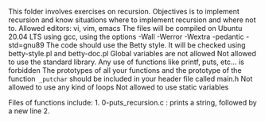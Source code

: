 This folder involves exercises on recursion. Objectives is to implement recursion and know situations where to implement recursion and where not to.
Allowed editors: vi, vim, emacs
The files will be compiled on Ubuntu 20.04 LTS using gcc, using the options -Wall -Werror -Wextra -pedantic -std=gnu89
The code should use the Betty style. It will be checked using betty-style.pl and betty-doc.pl
Global variables are not allowed
Not allowed to use the standard library. Any use of functions like printf, puts, etc… is forbidden
The prototypes of all your functions and the prototype of the function` _putchar` should be included in your header file called main.h
Not allowed to use any kind of loops
Not allowed to use static variables

Files of functions include:
	1. 0-puts_recursion.c : prints a string, followed by a new line
	2. 
